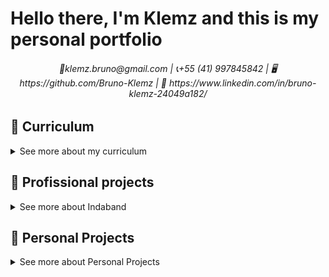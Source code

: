 # Hello there, I'm Klemz and this is my personal portfolio

<h6 align="center"> 📝klemz.bruno@gmail.com | 📞+55 (41) 997845842 | 🖥️ https://github.com/Bruno-Klemz | 🔗 https://www.linkedin.com/in/bruno-klemz-24049a182/
  
## 📄 Curriculum
<details> 
<summary>See more about my curriculum</summary>
<br/>  
  
### About Me

Hi, my name is Bruno, but feel free to call me Klemz. I'm a flexible person, always focused on helping those around me because I truly believe we can grow much more together.

My main focus is mobile development using the cross-platform Flutter framework, building apps for both Android and iOS. I'm currently aiming to become a tech lead in the near future, so I'm constantly improving my skills, especially with the Dart + Flutter stack. I'm also learning Golang to deepen my understanding of the entire mobile app development lifecycle.

### Experience
  
>### 🧑‍💻 Flutter Developer at Indaband
>#### OCT 2022 - Present | Remote  
>Currently working at a startup developing an app for music lovers, with over **800k registered users**. The app allows remote collaboration to create music hits and build communities.  
>Daily responsibilities include:
>- Using **Clean Architecture**: From UI (Presenter) and BLoC (business logic) to Use Cases and Repository layers.
>- Using Hive to save infos locally on cache
>- Consuming **REST APIs** developed in Golang for chat and general operations.
>- Building complex UIs based on **Figma** designs.
>- Writing **unit tests** for all logic and UI layers.
>Also contributing ideas and improvements to the overall structure of the app.

>### 🧑‍💻 Flutter Developer at Smart Go WMS (Warehouse Management System)
>#### APR 2022 - OCT 2022 | On-site  
>- Developed mobile-first screens to manage stock, order picking, and warehouse transfers  
>- Translated manual logistics processes into efficient digital workflows  
>- Implemented Clean Architecture and BLoC for maintainable and testable code  
>- Integrated REST APIs for real-time inventory and order updates  
>- Used Hive for offline caching of warehouse data    
>- Participated in version control using Git 

>### 🚙 Renault Brazil
>### OCT 2021 - APR 2022 | Ayrton Senna Complex, São José dos Pinhais, Brazil
>At Renault, I developed applications as a final part of projects focused on production line cars. Working individually, I learned to use BLoC as a design pattern in addition to state management, Firebase Auth API consumption, HTTP requests for database operations and also the prototyping and code development of the application screens.

>### 🧑‍🤝‍🧑 Startup
>#### JAN 2021 - NOV 2022 | BuffSpot
>As it is a two-member startup, I participated in the entire idea development process, from the ideation of the business, conversations with external stakeholders, code development to the company's marketing. During the process, I learned how to create and design an idea based on agile development concepts with a focus on MVP. Methodologies such as Scrum, Sprint and Kanban were used to organize the workflow

### Skills
  
| **General Coding Skills**        | **Dart/Flutter Skills**         | **Complementary Skills**       | **Soft Skills**                        |
|----------------------------------|---------------------------------|--------------------------------|----------------------------------------|
| Object-Oriented Programming      | BLoC & Cubit State Management   | Figma                          | Empathy                                |
| Clean Architecture               | REST API Consumption            | Git & GitHub                   | Critical Thinking                      |
| MVVM Architecture                | JSON Parsing & Serialization    | Agile (Scrum, Kanban)          | Fast Learner                           |
| Unit Testing (features & UI)     | Hive (Offline Caching)          | CI/CD (Basic Understanding)    | Adaptability in Different Scenarios    |
| Integration with external APIs   | Dio (HTTP Client)               | Firebase                       | Problem Solving                        |
| SOLID Principles                 | Routing (Navigator 2.0)         | Clear Communication            | Team Collaboration                     |
| Version Control (Git)            | Custom Widgets & Animations     | Conflict Management            |                                        |
| Debugging & Code Optimization    | Internationalization (l10n)     |                                |                                        |


### Education
>### Control and Automation Engineering
>#### FEB 2017 - JUL 2023 | PUCPR Curitiba, Brazil
>My focus in control and automation engineering has always been the scope of software development, here I mainly learned about some software engineering principles, imperative and object-oriented programming, data structure, SQL databases and distributed systems (besides of course a lot engineering calculation).

</details>
  
## 🎵 Profissional projects
<details>
    
<summary>See more about Indaband</summary>
<br/>

#### Circles and Feed

- **Circles** is a feature focused on creating organic communities.  
- In the **Feed**, users can interact with other artists and apply two filters: **Shuffle** and **Hide viewed sessions**.  
- It also includes the **Quick Peek** feature, where the feed displays a 15-second preview centered in the middle of the video, allowing for faster content discovery.

<p align="center">
  <img src="https://github.com/user-attachments/assets/59a63b7a-ce7a-4523-8c43-a971547be4d8" width="30%" alt="GIF 1"/>
</p>

#### Collections

- **Collections** is a feature that allows users to filter sessions (videos) through two main tabs: **Posts/Reposts** and **Playlists**.  
- In the **Posts/Reposts** tab, users can refine the view using sub-filters: **All**, **Posts**, and **Reposts**.  
- In the **Playlists** tab, it’s possible to manage and organize sessions by adding new ones to custom playlists.

<p align="center">
  <img src="https://github.com/user-attachments/assets/0d6841dd-98e3-4c29-a6ea-d651b6cb394f" width="30%" alt="GIF 2"/>
</p>

#### Monetization

- This feature starts with a **bottom sheet** displaying the user's current balance along with **eight different transfer options**.
- If the user wishes to top up, there's a dedicated **Recharge** button.
- By tapping it, the user is redirected to a screen with multiple **recharge methods**, making it easy to add credits to their account.

<p align="center">
  <img src="https://github.com/user-attachments/assets/1076974a-3b81-41ea-923c-b555563cbe45" width="30%" alt="GIF 1"/>
</p>
  
#### 📊 Project Impact and Tech Stack

- 📈 The app reached **over 800,000 registered users**.
- 🔁 **User retention saw a major turnaround** — instead of **losing 6% of users per month**, the app now **gains 10% new users monthly** after the launch of key features such as **Circles**, **Quick Peek**, and **Monetization**.

**Technologies & Tools Used:**
- 💙 Flutter (Android & iOS)
- 🧠 BLoC for state management
- 🧱 Clean Architecture (UI → BLoC → Usecases → Repository)
- 🌐 REST API integration (Dio)
- 🧪 Unit tests for business logic and UI
- 🧰 Hive for local storage

</details>

## 🧔 Personal Projects
<details>
    
<summary>See more about Personal Projects</summary>
<br/>
     
### 🏋️‍♂️ Fit Track - Gym training companion ([GitHub](https://github.com/Bruno-Klemz/FitTrack))
<p align="center">
<img src="https://github.com/user-attachments/assets/7ad07c0c-5e59-4e72-b75d-39f46534a5fb" 
     width="250" 
     height="527.778" >
  </p>
<br/>

### Resume

**Fit Track** is a Flutter-based mobile application designed to assist users in organizing their workout and diet routines. The app delivers personalized training recommendations by integrating with the **Wger API**, providing relevant exercises based on user preferences such as time availability, difficulty level, and fitness goals.

### 🔍 Key Features
- 🎯 **Personalized Workout Plans**  
  Users receive dynamic exercise suggestions using filters like body focus, duration, difficulty, and available equipment.

- 📂 **Offline Caching**  
  Exercises are cached locally using **Hive**, improving performance and accessibility without internet connection.

- ✅ **Daily Training Flow**  
  A clean and responsive interface where users can check off completed exercises using a compact "Done" button.

- 🎨 **Modern UI**  
  Thoughtfully designed interface using Flutter’s theming system with clean typography (`labelMedium`, `bodyLarge`, etc.), badges for equipment tags, and animated expandable tiles for each exercise.

- 🌐 **Wger API Integration**  
  Exercises, muscle groups, categories, and translations are all fetched from the Wger API with support for language selection.

### ⚙️ Technologies Used

- Flutter + Dart
- Hive for local storage
- Dio for HTTP requests
- BLoC for state management
- Clean Architecture structure
- Integration with Wger REST API
- Dependency injection
 
### Personal development
## 🌱 Personal Development

Working on the **Fit Track** project has significantly contributed to my personal and professional growth. Throughout the development process, I had the opportunity to deepen my expertise in Flutter and architectural patterns such as Clean Architecture and BLoC. This experience helped me structure scalable and maintainable code while also reinforcing good practices in modularization and state management.

Moreover, I improved my ability to integrate and consume external RESTful APIs, particularly through the dynamic use of the Wger API. This sharpened my skills in filtering, parsing, and handling asynchronous data, as well as managing localized content using translation support.

Lastly, the project enhanced my self-discipline and problem-solving skills, as I worked independently to build and refine all major features—from backend logic to frontend animations. It was a valuable journey of continuous learning, technical refinement, and creative exploration.

</details>
